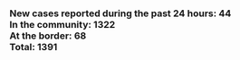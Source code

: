 ### New cases reported during the past 24 hours: 44<br/>In the community: 1322<br/>At the border: 68<br/>Total: 1391